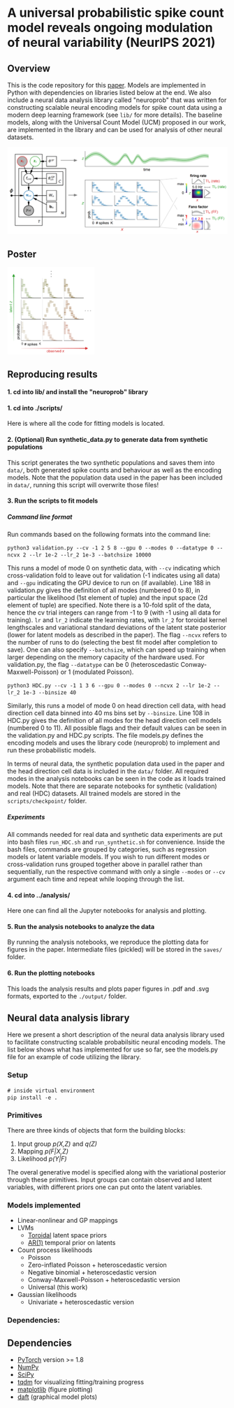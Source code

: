 # A universal probabilistic spike count model reveals ongoing modulation of neural variability (NeurIPS 2021)


## Overview

This is the code repository for this [paper](https://www.biorxiv.org/content/10.1101/2021.06.27.450063v2).
Models are implemented in Python with dependencies on libraries listed below at the end.
We also include a neural data analysis library called "neuroprob" that was written for constructing scalable neural encoding models for spike count data using a modern deep learning framework (see ```lib/``` for more details).
The baseline models, along with the Universal Count Model (UCM) proposed in our work, are implemented in the library and can be used for analysis of other neural datasets.

<p align="center">
<img src="./media/schematic.png" width="800"/> 
</p>



## Poster

<a href="./media/poster.pdf"><img src="./media/logo.png" alt="poster" style="width:200px;height:200px;"></a>



## Reproducing results


#### 1. cd into lib/ and install the "neuroprob" library


#### 1. cd into ./scripts/
Here is where all the code for fitting models is located.


#### 2. (Optional) Run synthetic_data.py to generate data from synthetic populations
This script generates the two synthetic populations and saves them into ```data/```, both generated spike counts and behaviour as well as the encoding models.
Note that the population data used in the paper has been included in ```data/```, running this script will overwrite those files!


#### 3. Run the scripts to fit models

##### Command line format
Run commands based on the following formats into the command line:
```
python3 validation.py --cv -1 2 5 8 --gpu 0 --modes 0 --datatype 0 --ncvx 2 --lr 1e-2 --lr_2 1e-3 --batchsize 10000
```
This runs a model of mode 0 on synthetic data, with `--cv` indicating which cross-validation fold to leave out for validation (-1 indicates using all data) and `--gpu` indicating the GPU device to run on (if available).
Line 188 in validation.py gives the definition of all modes (numbered 0 to 8), in particular the likelihood (1st element of tuple) and the input space (2d element of tuple) are specified.
Note there is a 10-fold split of the data, hence the cv trial integers can range from -1 to 9 (with -1 using all data for training).
`lr` and `lr_2` indicate the learning rates, with `lr_2` for toroidal kernel lengthscales and variational standard deviations of the latent state posterior (lower for latent models as described in the paper).
The flag `--ncvx` refers to the number of runs to do (selecting the best fit model after completion to save).
One can also specify `--batchsize`, which can speed up training when larger depending on the memory capacity of the hardware used.
For validation.py, the flag `--datatype` can be 0 (heteroscedastic Conway-Maxwell-Poisson) or 1 (modulated Poisson).
```
python3 HDC.py --cv -1 1 3 6 --gpu 0 --modes 0 --ncvx 2 --lr 1e-2 --lr_2 1e-3 --binsize 40
```
Similarly, this runs a model of mode 0 on head direction cell data, with head direction cell data binned into 40 ms bins set by `--binsize`.
Line 108 in HDC.py gives the definition of all modes for the head direction cell models (numbered 0 to 11).
All possible flags and their default values can be seen in the validation.py and HDC.py scripts.
The file models.py defines the encoding models and uses the library code (neuroprob) to implement and run these probabilistic models.

In terms of neural data, the synthetic population data used in the paper and the head direction cell data is included in the ```data/``` folder.
All required modes in the analysis notebooks can be seen in the code as it loads trained models.
Note that there are separate notebooks for synthetic (validation) and real (HDC) datasets.
All trained models are stored in the ```scripts/checkpoint/``` folder.


##### Experiments
All commands needed for real data and synthetic data experiments are put into bash files ```run_HDC.sh``` and ```run_synthetic.sh``` for convenience.
Inside the bash files, commands are grouped by categories, such as regression models or latent variable models.
If you wish to run different modes or cross-validation runs grouped together above in parallel rather than sequentially, run the respective command with only a single `--modes` or `--cv` argument each time and repeat while looping through the list.



#### 4. cd into ../analysis/
Here one can find all the Jupyter notebooks for analysis and plotting.


#### 5. Run the analysis notebooks to analyze the data
By running the analysis notebooks, we reproduce the plotting data for figures in the paper.
Intermediate files (pickled) will be stored in the ```saves/``` folder.


#### 6. Run the plotting notebooks
This loads the analysis results and plots paper figures in .pdf and .svg formats, exported to the ```./output/``` folder.



## Neural data analysis library

Here we present a short description of the neural data analysis library used to facilitate constructing scalable probabilsitic neural encoding models.
The list below shows what has implemented for use so far, see the models.py file for an example of code utilizing the library.



### Setup

    # inside virtual environment
    pip install -e .



### Primitives

There are three kinds of objects that form the building blocks:
1. Input group *p(X,Z)* and *q(Z)*
2. Mapping *p(F|X,Z)*
3. Likelihood *p(Y|F)*

The overal generative model is specified along with the variational posterior through these primitives.
Input groups can contain observed and latent variables, with different priors one can put onto the latent variables.


### Models implemented

* Linear-nonlinear and GP mappings
* LVMs
    - [Toroidal](https://arxiv.org/abs/2006.07429) latent space priors
    - [AR(1)](https://www.biorxiv.org/content/10.1101/2022.05.11.490308v2.abstract) temporal prior on latents
* Count process likelihoods
    - Poisson
    - Zero-inflated Poisson + heteroscedastic version
    - Negative binomial + heteroscedastic version
    - Conway-Maxwell-Poisson + heteroscedastic version
    - Universal (this work)
* Gaussian likelihoods
    - Univariate + heteroscedastic version



### Dependencies:





## Dependencies

- [PyTorch](https://pytorch.org/) version >= 1.8
- [NumPy](https://numpy.org/)
- [SciPy](https://scipy.org/)
- [tqdm](https://tqdm.github.io/) for visualizing fitting/training progress
- [matplotlib](https://matplotlib.org/) (figure plotting)
- [daft](https://docs.daft-pgm.org/en/latest/) (graphical model plots)